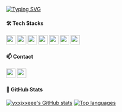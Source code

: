 <a href="https://git.io/typing-svg"><img src="https://readme-typing-svg.demolab.com?font=Modak&size=45&duration=3000&pause=1000&color=000000&center=true&vCenter=true&width=500&height=100&lines=Hello%2C+World!+I'm+jieun!" alt="Typing SVG" /></a>
<h4>🛠️ Tech Stacks</h4>
<div>
  <img src="https://img.shields.io/badge/Java-007396?style=flat&logo=java&logoColor=white" style="height: 25px;" />
  <img src="https://img.shields.io/badge/JavaScript-F7DF1E?style=flat&logo=javascript&logoColor=black" style="height: 25px;" />
  <img src="https://img.shields.io/badge/spring-%236DB33F.svg?style=flat&logo=spring&logoColor=white" style="height: 25px;" />
  <img src="https://img.shields.io/badge/php-777BB4?style=flat&logo=php&logoColor=white" style="height: 25px;" />
  <img src="https://img.shields.io/badge/MySQL-4479A1?style=flat&logo=mysql&logoColor=white" style="height: 25px;" />
  <img src="https://img.shields.io/badge/Git-F05032?style=flat&logo=git&logoColor=white" style="height: 25px;" />
  <img src="https://img.shields.io/badge/GitHub-181717?style=flat&logo=github&logoColor=white" style="height: 25px;" />
</div>

<h4>📫 Contact</h4>
<div>
  <a href="https://yje44428.tistory.com"><img src="https://img.shields.io/badge/TISTORY-FF5722?style=flat&logo=tistory&logoColor=ffffff" style="height: 25px;" /></a>
  <a href="mailto:c0d1ngyje@gmail.com"><img src="https://img.shields.io/badge/Gmail-D14836?style=flat&logo=gmail&logoColor=white" style="height: 25px;" /></a>
</div> 

<h4>🐙 GitHub Stats</h4>
<div>
  <a href="https://github.com/yxxjxxeee/github-readme-stats"><img src="https://github-readme-stats.vercel.app/api?username=yxxjxxeee&hide=stars&count_private=true" alt="yxxjxxeee's GitHub stats"/></a>
  <a href="https://github.com/yxxjxxeee/github-readme-stats"><img src="https://github-readme-stats.vercel.app/api/top-langs/?username=yxxjxxeee&layout=compact" alt="Top languages"/></a>
</div>
